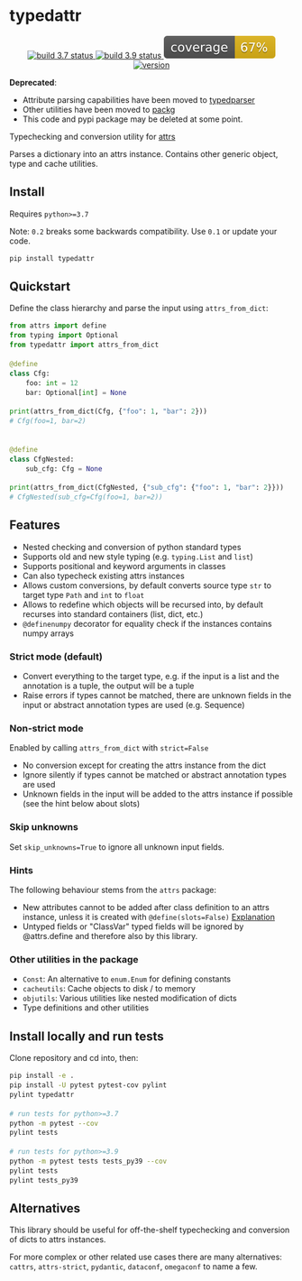 # typedattr

<p align="center">
<a href="https://github.com/gingsi/typedattr/actions/workflows/build_py37.yml">
  <img alt="build 3.7 status" title="build 3.7 status" src="https://img.shields.io/github/actions/workflow/status/gingsi/typedattr/build_py37.yml?branch=main&label=build%203.7" />
</a>
<a href="https://github.com/gingsi/typedattr/actions/workflows/build_py39.yml">
  <img alt="build 3.9 status" title="build 3.9 status" src="https://img.shields.io/github/actions/workflow/status/gingsi/typedattr/build_py39.yml?branch=main&label=build%203.9" />
</a>
<img alt="coverage" title="coverage" src="https://raw.githubusercontent.com/gingsi/typedattr/main/docs/coverage.svg" />
<a href="https://pypi.org/project/typedattr/">
  <img alt="version" title="version" src="https://img.shields.io/pypi/v/typedattr?color=success" />
</a>
</p>

**Deprecated**: 
- Attribute parsing capabilities have been moved to [typedparser](https://github.com/gingsi/typedparser)
- Other utilities have been moved to [packg](https://github.com/gingsi/packg)
- This code and pypi package may be deleted at some point.

Typechecking and conversion utility for [attrs](https://www.attrs.org/en/stable/)

Parses a dictionary into an attrs instance.
Contains other generic object, type and cache utilities.

## Install

Requires `python>=3.7`

Note: `0.2` breaks some backwards compatibility. Use `0.1` or update your code. 

```bash
pip install typedattr
```

## Quickstart

Define the class hierarchy and parse the input using `attrs_from_dict`:

~~~python
from attrs import define
from typing import Optional
from typedattr import attrs_from_dict

@define
class Cfg:
    foo: int = 12
    bar: Optional[int] = None

print(attrs_from_dict(Cfg, {"foo": 1, "bar": 2}))
# Cfg(foo=1, bar=2)


@define
class CfgNested:
    sub_cfg: Cfg = None

print(attrs_from_dict(CfgNested, {"sub_cfg": {"foo": 1, "bar": 2}}))
# CfgNested(sub_cfg=Cfg(foo=1, bar=2))
~~~

## Features

* Nested checking and conversion of python standard types
* Supports old and new style typing (e.g. `typing.List` and `list`)
* Supports positional and keyword arguments in classes
* Can also typecheck existing attrs instances
* Allows custom conversions, by default converts source type `str` to target type `Path` and
  `int` to `float`
* Allows to redefine which objects will be recursed into, by default recurses into standard
  containers (list, dict, etc.)
* `@definenumpy` decorator for equality check if the instances contains numpy arrays

### Strict mode (default)

* Convert everything to the target type, e.g. if the input is a list and the annotation is a tuple,
  the output will be a tuple
* Raise errors if types cannot be matched, there are unknown fields in the input or
  abstract annotation types are used (e.g. Sequence)

### Non-strict mode

Enabled by calling `attrs_from_dict` with `strict=False`

* No conversion except for creating the attrs instance from the dict
* Ignore silently if types cannot be matched or abstract annotation types are used
* Unknown fields in the input will be added to the attrs instance if possible
  (see the hint below about slots)

### Skip unknowns

Set `skip_unknowns=True` to ignore all unknown input fields.

### Hints

The following behaviour stems from the `attrs` package:

* New attributes cannot to be added after class definition to an attrs instance,
  unless it is created with `@define(slots=False)`
  [Explanation](https://www.attrs.org/en/21.2.0/glossary.html#term-slotted-classes)
* Untyped fields or "ClassVar" typed fields will be ignored by @attrs.define
  and therefore also by this library.

### Other utilities in the package 

* `Const`: An alternative to `enum.Enum` for defining constants
* `cacheutils`: Cache objects to disk / to memory
* `objutils`: Various utilities like nested modification of dicts
* Type definitions and other utilities

## Install locally and run tests

Clone repository and cd into, then:

~~~bash
pip install -e .
pip install -U pytest pytest-cov pylint
pylint typedattr

# run tests for python>=3.7
python -m pytest --cov
pylint tests

# run tests for python>=3.9
python -m pytest tests tests_py39 --cov
pylint tests 
pylint tests_py39
~~~

## Alternatives

This library should be useful for off-the-shelf typechecking and conversion of dicts to
attrs instances.

For more complex or other related use cases there are many alternatives:
`cattrs`, `attrs-strict`, `pydantic`, `dataconf`, `omegaconf` to name a few.
